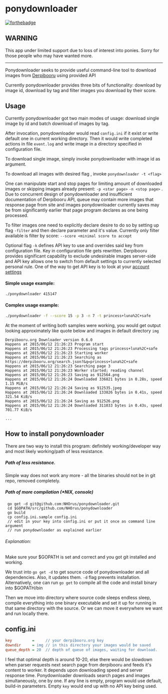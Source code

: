 ponydownloader
==============

[![forthebadge](http://forthebadge.com/images/badges/fuck-it-ship-it.svg)](http://forthebadge.com)

WARNING
-------

This app under limited support due to loss of interest into ponies. Sorry for those people who may have wanted more.

---

Ponydownloader seeks to provide useful command-line tool to download images from [Derpibooru](https://derpibooru.org) using provided API

Currently ponydownloader provides three bits of functionality: download by image id, download by tag and filter images you download by their score.

Usage
-----

Currently ponydownloader got two main modes of usage: download single image by id and batch download of images by tag.

After invocation, ponydownloader would read `config.ini` if it exist or write default one in current working directory. Then it would write completed actions in file `event.log` and write image in a directory specified in configuration file.

To download single image, simply invoke ponydownloader with image id as argument.

To download all images with desired flag , invoke `ponydownloader -t <flag>`

One can manipulate start and stop pages for limiting amount of downloaded images or skipping images already present: `-p <star page>` `-n <stop page>` . Due to concurrent design of ponydownloader and insufficient documentation of Derpibooru API, queue may contain more images that response page from site and images ponydownloader currently saves may be from significantly earlier that page program declares as one being processed.

To filter images one need to explicitly declare desire to do so by setting up flag `-filter` and then declare parameter and it's value.
Currently only filter available is filter by score: `--score <minimal score to accept`

Optional flag `-k` defines API key to use and overrides said key from configuration file. Key in configuration file gets rewritten. Derpibooru provides significant capability to exclude undesirable images server-side and API key allows one to switch from default settings to currently selected personal rule. One of the way to get API key is to look at your [account settings](https://derpibooru.org/users/edit)

#### Simple usage example:
```bash
./ponydownloader 415147
```

#### Complex usage example:
```bash
./ponydownloader -f --score 15 -p 3 -n 7 -t princess+luna%2C+safe
```
At the moment of writing both samples were working, you would get output looking approximately like quote below and images in default directory `img`

```
Derpibooru.org Downloader version 0.6.0
Happens at 2015/06/12 21:26:23 Program start
Happens at 2015/06/12 21:26:23 Processing tags princess+luna%2C+safe
Happens at 2015/06/12 21:26:23 Starting worker
Happens at 2015/06/12 21:26:23 Searching as https://derpibooru.org/search.json?&q=princess+luna%2C+safe
Happens at 2015/06/12 21:26:23 Searching page 3
Happens at 2015/06/12 21:26:23 Worker started; reading channel
Happens at 2015/06/12 21:26:23 Saving as 912564.png
Happens at 2015/06/12 21:26:24 Downloaded 336821 bytes in 0.28s, speed 1.15 MiB/s
Happens at 2015/06/12 21:26:24 Saving as 912535.jpeg
Happens at 2015/06/12 21:26:24 Downloaded 133826 bytes in 0.41s, speed 321.54 KiB/s
Happens at 2015/06/12 21:26:24 Saving as 912526.png
Happens at 2015/06/12 21:26:24 Downloaded 311033 bytes in 0.43s, speed 701.77 KiB/s

...
```

## How to install ponydownloader

There are two way to install this program: definitely working/developer way and most likely working/path of less resistance.

##### Path of less resistance.

Simple way does not work any more - all the binaries should not be in git repo, removed completely.

##### Path of more compilation (*NIX, console)

```
 go get -d git@github.com:NHOrus/ponydownloader.git
 cd $GOPATH/src/github.com/NHOrus/ponydownloader
 go build
 cp config.ini.sample config.ini
 // edit in your key into config.ini or put it once as command line argument
 // run ponydownloader as explained earlier
``` 

###### Explanation:

Make sure your $GOPATH is set and correct and you got git installed and working.

We trust into `go get -d` to get source code of ponydownloader and all dependencies. Also, it updates them. `-d` flag  prevents installation. Alternatively, one can run `go get` to compile all the code and install binary into $GOPATH/bin 

Then we move into directory where source code sleeps endless sleep, compile everything into one binary executable and set it up for running in that same directory with the source. Or we can move it everywhere we want and run locally there.

config.ini
----------

```config.ini
key 		=	  // your derpibooru.org key
downdir 	= img // in this directory your images would be saved
queue_depth = 20  // depth of queue of images, waiting for download. 
``` 

I feel that optimal depth is around 10-20, else there would be slowdown when parser requests next search page from derpibooru and feeds it's content to worker. It depends upon downloading speed and server response time. Ponydownloader downloads search  pages and images simultaneously, one by one.
If any line is empty, program would use default, build-in parameters. Empty `key` would end up with no API key being used.
